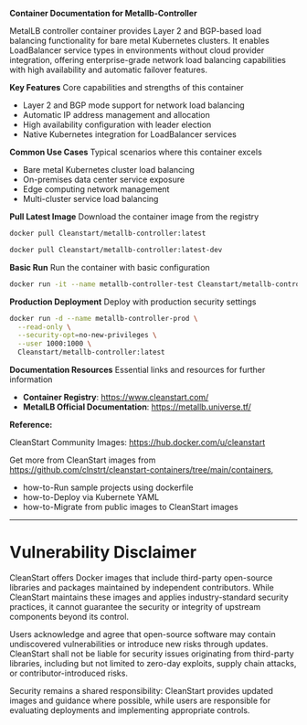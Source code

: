 **Container Documentation for Metallb-Controller**

MetalLB controller container provides Layer 2 and BGP-based load balancing functionality for bare metal Kubernetes clusters. It enables LoadBalancer service types in environments without cloud provider integration, offering enterprise-grade network load balancing capabilities with high availability and automatic failover features.

**Key Features**
Core capabilities and strengths of this container

- Layer 2 and BGP mode support for network load balancing
- Automatic IP address management and allocation
- High availability configuration with leader election
- Native Kubernetes integration for LoadBalancer services

**Common Use Cases**
Typical scenarios where this container excels

- Bare metal Kubernetes cluster load balancing
- On-premises data center service exposure
- Edge computing network management
- Multi-cluster service load balancing

**Pull Latest Image**
Download the container image from the registry

```bash
docker pull Cleanstart/metallb-controller:latest
```

```bash
docker pull Cleanstart/metallb-controller:latest-dev
```

**Basic Run**
Run the container with basic configuration

```bash
docker run -it --name metallb-controller-test Cleanstart/metallb-controller:latest-dev
```

**Production Deployment**
Deploy with production security settings

```bash
docker run -d --name metallb-controller-prod \
  --read-only \
  --security-opt=no-new-privileges \
  --user 1000:1000 \
  Cleanstart/metallb-controller:latest
```

**Documentation Resources**
Essential links and resources for further information

- **Container Registry**: https://www.cleanstart.com/
- **MetalLB Official Documentation**: https://metallb.universe.tf/

**Reference:**

CleanStart Community Images: https://hub.docker.com/u/cleanstart 

Get more from CleanStart images from https://github.com/clnstrt/cleanstart-containers/tree/main/containers⁠, 

  -  how-to-Run sample projects using dockerfile 
  -  how-to-Deploy via Kubernete YAML 
  -  how-to-Migrate from public images to CleanStart images

---

# Vulnerability Disclaimer

CleanStart offers Docker images that include third-party open-source libraries and packages maintained by independent contributors. While CleanStart maintains these images and applies industry-standard security practices, it cannot guarantee the security or integrity of upstream components beyond its control.

Users acknowledge and agree that open-source software may contain undiscovered vulnerabilities or introduce new risks through updates. CleanStart shall not be liable for security issues originating from third-party libraries, including but not limited to zero-day exploits, supply chain attacks, or contributor-introduced risks.

Security remains a shared responsibility: CleanStart provides updated images and guidance where possible, while users are responsible for evaluating deployments and implementing appropriate controls.